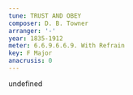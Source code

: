 ```yaml
---
tune: TRUST AND OBEY
composer: D. B. Towner
arranger: '-'
year: 1835-1912
meter: 6.6.9.6.6.9. With Refrain
key: F Major
anacrusis: 0
---
```

undefined